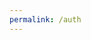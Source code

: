 ```yaml
---
permalink: /auth
---
```


<script>
    const url = new URL(location.href);

    const urlParams = url.searchParams;

    const code = urlParams.get("code");

    console.log(code);
    const token = getToken(code);
    console.log(token);


    async function getToken(code) {
        const access_token = await fetch("https://github.com/login/oauth",
                {
                    method: "POST",
                    mode: "no-cors",
                    headers: {
                        "Accept" : "application/json",
                        "Access-Control-Allow-Origin" : "*",
                        "Origin" : "{{ site.url}}"
                    },
                    body : {
                        code: code,
                        client_id: "{{ site.client_id }}",
                        client_secret: "{{ site.client_secret }}"
                    },
                })
                .then(response => response.json())
                .then(data => {
                    console.log(data);
                })
                .catch(error => console.log(error));
    }

    
</script>